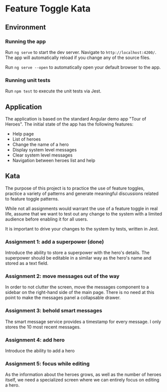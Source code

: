 # Feature Toggle Kata

## Environment

### Running the app
Run `ng serve` to start the dev server. Navigate to `http://localhost:4200/`. The app will automatically reload if you change any of the source files.

Run `ng serve --open` to automatically open your default browser to the app.

### Running unit tests

Run `npm test` to execute the unit tests via Jest.

## Application

The application is based on the standard Angular demo app "Tour of Heroes". The initial state of the app has the following features:

- Help page
- List of heroes
- Change the name of a hero
- Display system level messages
- Clear system level messages
- Navigation between heroes list and help  

## Kata

The purpose of this project is to practice the use of feature toggles, practice a variety of patterns and generate meaningful discussions related to feature toggle patterns.

While not all assignments would warrant the use of a feature toggle in real life, assume that we want to test out any change to the system with a limited audience before enabling it for all users. 

It is important to drive your changes to the system by tests, written in Jest.

### Assignment 1: add a superpower (done)

Introduce the ability to store a superpower with the hero's details. The superpower should be editable in a similar way as the hero's name and stored as a text field.

### Assignment 2: move messages out of the way 

In order to not clutter the screen, move the messages component to a sidebar on the right-hand side of the main page. There is no need at this point to make the messages panel a collapsable drawer.  

### Assignment 3: behold smart messages

The smart message service provides a timestamp for every message. I only stores the 10 most recent messages.

### Assignment 4: add hero

Introduce the ability to add a hero

### Assignment 5: focus while editing

As the information about the heroes grows, as well as the number of heroes itself, we need a specialized screen where we can entirely focus on editing a hero.

